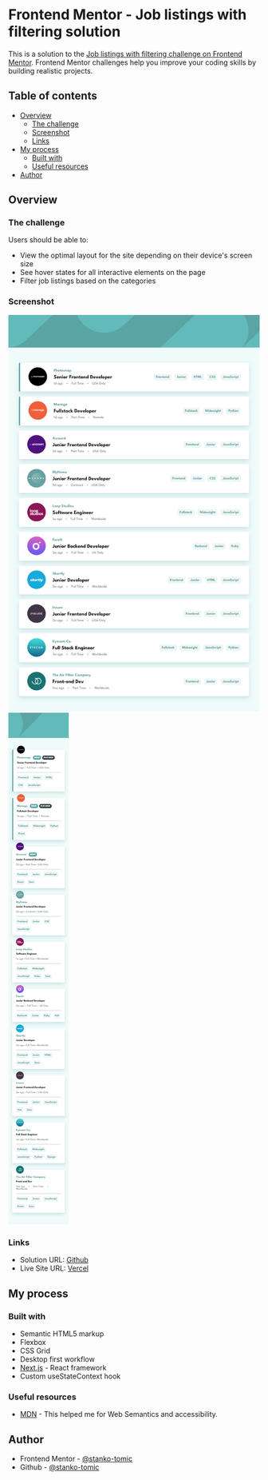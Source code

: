 # Frontend Mentor - Job listings with filtering solution

This is a solution to the [Job listings with filtering challenge on Frontend Mentor](https://www.frontendmentor.io/challenges/job-listings-with-filtering-ivstIPCt). Frontend Mentor challenges help you improve your coding skills by building realistic projects.

## Table of contents

- [Overview](#overview)
  - [The challenge](#the-challenge)
  - [Screenshot](#screenshot)
  - [Links](#links)
- [My process](#my-process)
  - [Built with](#built-with)
  - [Useful resources](#useful-resources)
- [Author](#author)

## Overview

### The challenge

Users should be able to:

- View the optimal layout for the site depending on their device's screen size
- See hover states for all interactive elements on the page
- Filter job listings based on the categories

### Screenshot

![](./screenshot1.png)
![](./screenshot2.png)

### Links

- Solution URL: [Github]()
- Live Site URL: [Vercel]()

## My process

### Built with

- Semantic HTML5 markup
- Flexbox
- CSS Grid
- Desktop first workflow
- [Next.js](https://nextjs.org/) - React framework
- Custom useStateContext hook

### Useful resources

- [MDN](https://developer.mozilla.org/en-US/docs/Learn/Accessibility/HTML) - This helped me for Web Semantics and accessibility.

## Author

- Frontend Mentor - [@stanko-tomic](https://www.frontendmentor.io/profile/stanko-tomic)
- Github - [@stanko-tomic](https://github.com/stanko-tomic/)
